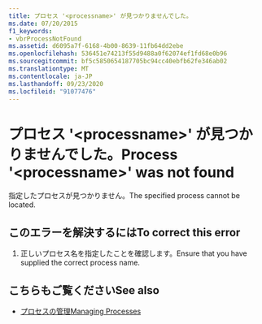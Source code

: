 ```yaml
---
title: プロセス '<processname>' が見つかりませんでした。
ms.date: 07/20/2015
f1_keywords:
- vbrProcessNotFound
ms.assetid: d6095a7f-6168-4b00-8639-11fb64dd2ebe
ms.openlocfilehash: 536451e74213f55d9488a0f62074ef1fd68e0b96
ms.sourcegitcommit: bf5c5850654187705bc94cc40ebfb62fe346ab02
ms.translationtype: MT
ms.contentlocale: ja-JP
ms.lasthandoff: 09/23/2020
ms.locfileid: "91077476"
---
```

# <a name="process-processname-was-not-found"></a><span data-ttu-id="2dafc-102">プロセス '\<processname>' が見つかりませんでした。</span><span class="sxs-lookup"><span data-stu-id="2dafc-102">Process '\<processname>' was not found</span></span>

<span data-ttu-id="2dafc-103">指定したプロセスが見つかりません。</span><span class="sxs-lookup"><span data-stu-id="2dafc-103">The specified process cannot be located.</span></span>  
  
## <a name="to-correct-this-error"></a><span data-ttu-id="2dafc-104">このエラーを解決するには</span><span class="sxs-lookup"><span data-stu-id="2dafc-104">To correct this error</span></span>  
  
1. <span data-ttu-id="2dafc-105">正しいプロセス名を指定したことを確認します。</span><span class="sxs-lookup"><span data-stu-id="2dafc-105">Ensure that you have supplied the correct process name.</span></span>  
  
## <a name="see-also"></a><span data-ttu-id="2dafc-106">こちらもご覧ください</span><span class="sxs-lookup"><span data-stu-id="2dafc-106">See also</span></span>

- <span data-ttu-id="2dafc-107">[プロセスの管理](/previous-versions/visualstudio/visual-studio-2008/z63bbakd(v=vs.90))</span><span class="sxs-lookup"><span data-stu-id="2dafc-107">[Managing Processes](/previous-versions/visualstudio/visual-studio-2008/z63bbakd(v=vs.90))</span></span>
